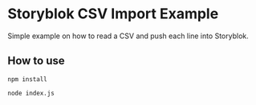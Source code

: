 # Storyblok CSV Import Example

Simple example on how to read a CSV and push each line into Storyblok.

## How to use

```
npm install 
```

```
node index.js
```
